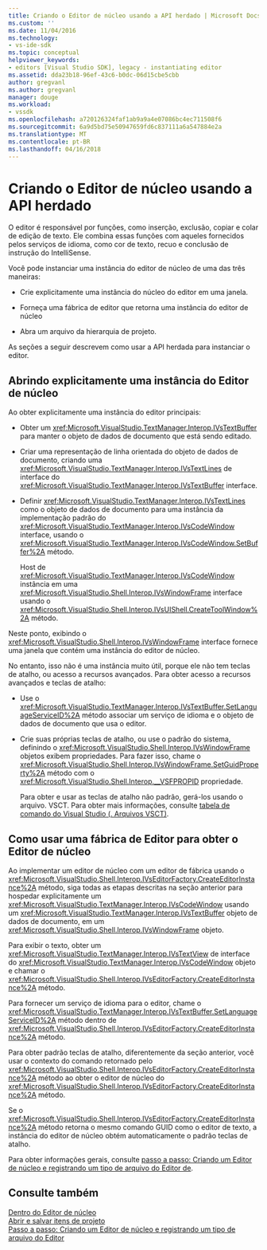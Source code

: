 ```yaml
---
title: Criando o Editor de núcleo usando a API herdado | Microsoft Docs
ms.custom: ''
ms.date: 11/04/2016
ms.technology:
- vs-ide-sdk
ms.topic: conceptual
helpviewer_keywords:
- editors [Visual Studio SDK], legacy - instantiating editor
ms.assetid: dda23b18-96ef-43c6-b0dc-06d15cbe5cbb
author: gregvanl
ms.author: gregvanl
manager: douge
ms.workload:
- vssdk
ms.openlocfilehash: a720126324faf1ab9a9a4e07086bc4ec711508f6
ms.sourcegitcommit: 6a9d5bd75e50947659fd6c837111a6a547884e2a
ms.translationtype: MT
ms.contentlocale: pt-BR
ms.lasthandoff: 04/16/2018
---
```

# <a name="instantiating-the-core-editor-by-using-the-legacy-api"></a>Criando o Editor de núcleo usando a API herdado
O editor é responsável por funções, como inserção, exclusão, copiar e colar de edição de texto. Ele combina essas funções com aqueles fornecidos pelos serviços de idioma, como cor de texto, recuo e conclusão de instrução do IntelliSense.  
  
 Você pode instanciar uma instância do editor de núcleo de uma das três maneiras:  
  
-   Crie explicitamente uma instância do núcleo do editor em uma janela.  
  
-   Forneça uma fábrica de editor que retorna uma instância do editor de núcleo  
  
-   Abra um arquivo da hierarquia de projeto.  
  
 As seções a seguir descrevem como usar a API herdada para instanciar o editor.  
  
## <a name="explicitly-opening-a-core-editor-instance"></a>Abrindo explicitamente uma instância do Editor de núcleo  
 Ao obter explicitamente uma instância do editor principais:  
  
-   Obter um <xref:Microsoft.VisualStudio.TextManager.Interop.IVsTextBuffer> para manter o objeto de dados de documento que está sendo editado.  
  
-   Criar uma representação de linha orientada do objeto de dados de documento, criando uma <xref:Microsoft.VisualStudio.TextManager.Interop.IVsTextLines> de interface do <xref:Microsoft.VisualStudio.TextManager.Interop.IVsTextBuffer> interface.  
  
-   Definir <xref:Microsoft.VisualStudio.TextManager.Interop.IVsTextLines> como o objeto de dados de documento para uma instância da implementação padrão do <xref:Microsoft.VisualStudio.TextManager.Interop.IVsCodeWindow> interface, usando o <xref:Microsoft.VisualStudio.TextManager.Interop.IVsCodeWindow.SetBuffer%2A> método.  
  
     Host de <xref:Microsoft.VisualStudio.TextManager.Interop.IVsCodeWindow> instância em uma <xref:Microsoft.VisualStudio.Shell.Interop.IVsWindowFrame> interface usando o <xref:Microsoft.VisualStudio.Shell.Interop.IVsUIShell.CreateToolWindow%2A> método.  
  
 Neste ponto, exibindo o <xref:Microsoft.VisualStudio.Shell.Interop.IVsWindowFrame> interface fornece uma janela que contém uma instância do editor de núcleo.  
  
 No entanto, isso não é uma instância muito útil, porque ele não tem teclas de atalho, ou acesso a recursos avançados. Para obter acesso a recursos avançados e teclas de atalho:  
  
-   Use o <xref:Microsoft.VisualStudio.TextManager.Interop.IVsTextBuffer.SetLanguageServiceID%2A> método associar um serviço de idioma e o objeto de dados de documento que usa o editor.  
  
-   Crie suas próprias teclas de atalho, ou use o padrão do sistema, definindo o <xref:Microsoft.VisualStudio.Shell.Interop.IVsWindowFrame> objetos exibem propriedades. Para fazer isso, chame o <xref:Microsoft.VisualStudio.Shell.Interop.IVsWindowFrame.SetGuidProperty%2A> método com o <xref:Microsoft.VisualStudio.Shell.Interop.__VSFPROPID> propriedade.  
  
     Para obter e usar as teclas de atalho não padrão, gerá-los usando o arquivo. VSCT. Para obter mais informações, consulte [tabela de comando do Visual Studio (. Arquivos VSCT)](../extensibility/internals/visual-studio-command-table-dot-vsct-files.md).  
  
## <a name="how-to-use-an-editor-factory-to-obtain-the-core-editor"></a>Como usar uma fábrica de Editor para obter o Editor de núcleo  
 Ao implementar um editor de núcleo com um editor de fábrica usando o <xref:Microsoft.VisualStudio.Shell.Interop.IVsEditorFactory.CreateEditorInstance%2A> método, siga todas as etapas descritas na seção anterior para hospedar explicitamente um <xref:Microsoft.VisualStudio.TextManager.Interop.IVsCodeWindow> usando um <xref:Microsoft.VisualStudio.TextManager.Interop.IVsTextBuffer> objeto de dados de documento, em um <xref:Microsoft.VisualStudio.Shell.Interop.IVsWindowFrame> objeto.  
  
 Para exibir o texto, obter um <xref:Microsoft.VisualStudio.TextManager.Interop.IVsTextView> de interface do <xref:Microsoft.VisualStudio.TextManager.Interop.IVsCodeWindow> objeto e chamar o <xref:Microsoft.VisualStudio.Shell.Interop.IVsEditorFactory.CreateEditorInstance%2A> método.  
  
 Para fornecer um serviço de idioma para o editor, chame o <xref:Microsoft.VisualStudio.TextManager.Interop.IVsTextBuffer.SetLanguageServiceID%2A> método dentro de <xref:Microsoft.VisualStudio.Shell.Interop.IVsEditorFactory.CreateEditorInstance%2A> método.  
  
 Para obter padrão teclas de atalho, diferentemente da seção anterior, você usar o contexto do comando retornado pelo <xref:Microsoft.VisualStudio.Shell.Interop.IVsEditorFactory.CreateEditorInstance%2A> método ao obter o editor de núcleo do <xref:Microsoft.VisualStudio.Shell.Interop.IVsEditorFactory.CreateEditorInstance%2A> método.  
  
 Se o <xref:Microsoft.VisualStudio.Shell.Interop.IVsEditorFactory.CreateEditorInstance%2A> método retorna o mesmo comando GUID como o editor de texto, a instância do editor de núcleo obtém automaticamente o padrão teclas de atalho.  
  
 Para obter informações gerais, consulte [passo a passo: Criando um Editor de núcleo e registrando um tipo de arquivo do Editor de](../extensibility/walkthrough-creating-a-core-editor-and-registering-an-editor-file-type.md).  
  
## <a name="see-also"></a>Consulte também  
 [Dentro do Editor de núcleo](../extensibility/inside-the-core-editor.md)   
 [Abrir e salvar itens de projeto](../extensibility/internals/opening-and-saving-project-items.md)   
 [Passo a passo: Criando um Editor de núcleo e registrando um tipo de arquivo do Editor](../extensibility/walkthrough-creating-a-core-editor-and-registering-an-editor-file-type.md)